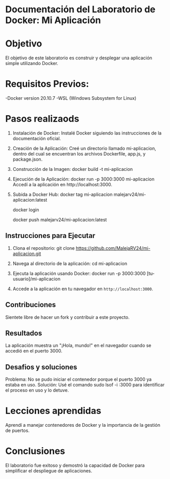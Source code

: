 # Documentación del Laboratorio de Docker: Mi Aplicación

# Objetivo
El objetivo de este laboratorio es construir y desplegar una aplicación simple utilizando Docker. 

# Requisitos Previos:
-Docker version 20.10.7
-WSL (Windows Subsystem for Linux)

# Pasos realizaods
1. Instalación de Docker: Instalé Docker siguiendo las instrucciones de la documentación oficial.
2. Creación de la Aplicación: Creé un directorio llamado mi-aplicacion, dentro del cual se encuentran los archivos Dockerfile, app.js, y package.json.
3. Construcción de la Imagen:
    docker build -t mi-aplicacion 
4. Ejecución de la Aplicación:
    docker run -p 3000:3000 mi-aplicacion
Accedí a la aplicación en http://localhost:3000.
5. Subida a Docker Hub:
    docker tag mi-aplicacion malejarv24/mi-aplicacion:latest
   
    docker login
   
    docker push malejarv24/mi-aplicacion:latest
   
## Instrucciones para Ejecutar

1. Clona el repositorio:
git clone https://github.com/MalejaRV24/mi-aplicacion.git

2. Navega al directorio de la aplicación:
cd mi-aplicacion

3. Ejecuta la aplicación usando Docker:
docker run -p 3000:3000 [tu-usuario]/mi-aplicacion

4. Accede a la aplicación en tu navegador en `http://localhost:3000`.

## Contribuciones

Sientete libre de hacer un fork y contribuir a este proyecto.

## Resultados
La aplicación muestra un "¡Hola, mundo!" en el navegador cuando se accedió en el puerto 3000.

## Desafios y soluciones
Problema: No se pudo iniciar el contenedor porque el puerto 3000 ya estaba en uso.
Solución: Usé el comando sudo lsof -i :3000 para identificar el proceso en uso y lo detuve.

# Lecciones aprendidas
Aprendí a manejar contenedores de Docker y la importancia de la gestión de puertos.

# Conclusiones
El laboratorio fue exitoso y demostró la capacidad de Docker para simplificar el despliegue de aplicaciones.

